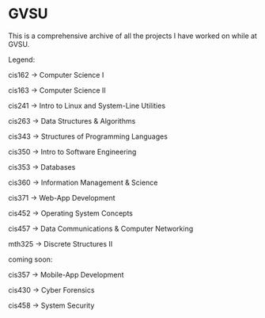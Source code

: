 # GVSU
This is a comprehensive archive of all the projects I have worked on while at GVSU.

Legend:

cis162 -> Computer Science I

cis163 -> Computer Science II

cis241 -> Intro to Linux and System-Line Utilities

cis263 -> Data Structures & Algorithms

cis343 -> Structures of Programming Languages

cis350 -> Intro to Software Engineering

cis353 -> Databases

cis360 -> Information Management & Science

cis371 -> Web-App Development

cis452 -> Operating System Concepts

cis457 -> Data Communications & Computer Networking

mth325 -> Discrete Structures II


coming soon:

cis357 -> Mobile-App Development

cis430 -> Cyber Forensics

cis458 -> System Security
